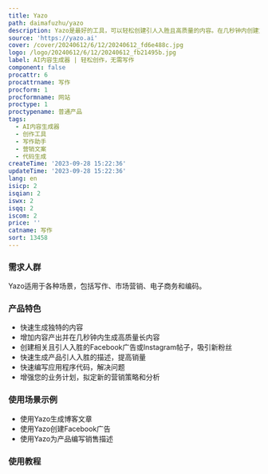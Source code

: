 ```yaml
---
title: Yazo
path: daimafuzhu/yazo
description: Yazo是最好的工具，可以轻松创建引人入胜且高质量的内容。在几秒钟内创建文章、博客帖子、电子邮件和营销文案。
source: 'https://yazo.ai'
cover: /cover/20240612/6/12/20240612_fd6e488c.jpg
logo: /logo/20240612/6/12/20240612_fb21495b.jpg
label: AI内容生成器 | 轻松创作，无需写作
component: false
procattr: 6
procattrname: 写作
procform: 1
procformname: 网站
proctype: 1
proctypename: 普通产品
tags:
  - AI内容生成器
  - 创作工具
  - 写作助手
  - 营销文案
  - 代码生成
createTime: '2023-09-28 15:22:36'
updateTime: '2023-09-28 15:22:36'
lang: en
isicp: 2
isqian: 2
iswx: 2
isqq: 2
iscom: 2
price: ''
catname: 写作
sort: 13458
---
```




### 需求人群
Yazo适用于各种场景，包括写作、市场营销、电子商务和编码。

### 产品特色
- 快速生成独特的内容
- 增加内容产出并在几秒钟内生成高质量长内容
- 创建相关且引人入胜的Facebook广告或Instagram帖子，吸引新粉丝
- 快速生成产品引人入胜的描述，提高销量
- 快速编写应用程序代码，解决问题
- 增强您的业务计划，拟定新的营销策略和分析

### 使用场景示例
- 使用Yazo生成博客文章
- 使用Yazo创建Facebook广告
- 使用Yazo为产品编写销售描述

### 使用教程


  

